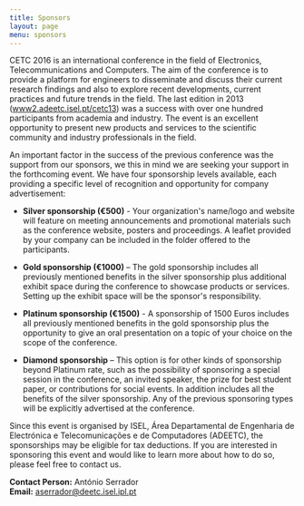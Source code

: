 ```yaml
---
title: Sponsors
layout: page
menu: sponsors
---
```


CETC 2016 is an international conference in the field of Electronics, Telecommunications and Computers. 
The aim of the conference is to provide a platform for engineers to disseminate and discuss their current research findings and also to explore recent developments, current practices and future trends in the field. 
The last edition in 2013 ([www2.adeetc.isel.pt/cetc13](http://www2.adeetc.isel.pt/cetc13/)) was a success with over one hundred participants from academia and industry. The event is an excellent opportunity to present new products and services to the scientific community and industry professionals in the field.  

An important factor in the success of the previous conference was the support from our sponsors, we this in mind we are seeking your support in the forthcoming event. We have four sponsorship levels available, each providing a specific level of recognition and opportunity for company advertisement:   

* **Silver sponsorship (€500)** - Your organization's name/logo and website will feature on meeting announcements and promotional materials such as the conference website, posters and proceedings. A leaflet provided by your company can be included in the folder offered to the participants.
 	
* **Gold sponsorship (€1000)** – The gold sponsorship includes all previously mentioned benefits in the silver sponsorship plus additional exhibit space during the conference to showcase products or services. Setting up the exhibit space will be the sponsor's responsibility.
 	  
*  **Platinum sponsorship (€1500)** - A sponsorship of 1500 Euros includes all previously mentioned benefits in the gold sponsorship plus the opportunity to give an oral presentation on a topic of your choice on the scope of the conference.
 	
* 	**Diamond sponsorship** – This option is for other kinds  of sponsorship beyond Platinum rate, such as the possibility of sponsoring a special session in the conference, an invited speaker, the prize for best student paper, or contributions for social events. In addition includes all the benefits of the silver sponsorship. Any of the previous sponsoring types will be explicitly advertised at the conference.
 	
Since this event is organised by ISEL, Área Departamental de Engenharia de Electrónica e Telecomunicações e de Computadores (ADEETC), the sponsorships may be eligible for tax deductions. If you are interested in sponsoring this event and would like to learn more about how to do so, please feel free to contact us.

**Contact Person:** António Serrador   
**Email:** <aserrador@deetc.isel.ipl.pt>
